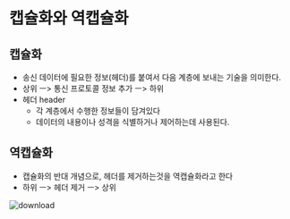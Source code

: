 # 캡슐화와 역캡슐화

## 캡슐화 
* 송신 데이터에 필요한 정보(헤더)를 붙여서 다음 계층에 보내는 기술을 의미한다.
* 상위 ㅡ> 통신 프로토콜 정보 추가 ㅡ> 하위
* 헤더 header
    * 각 계층에서 수행한 정보들이 담겨있다
    * 데이터의 내용이나 성격을 식별하거나 제어하는데 사용된다.

## 역캡슐화 
 * 캡슐화의 반대 개념으로, 헤더를 제거하는것을 역캡슐화라고 한다
 * 하위 ㅡ> 헤더 제거 ㅡ> 상위

 ![download](https://blog.kakaocdn.net/dn/bOhDdj/btquzF10dfu/WouHYOmk3m0joNhrtabAzK/img.png)